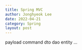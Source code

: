```yaml
---
title: Spring MVC
author: Jonghyeok Lee
date: 2022-04-21
category: Spring
layout: post
---
```


[//]: # (TODO: Spring MVC 다시 정리)

payload
command
dto
dao
entity
...
